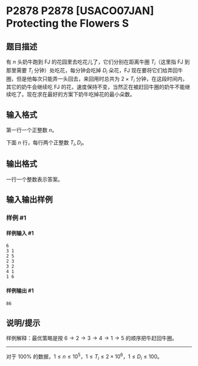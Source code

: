 # P2878 P2878 [USACO07JAN] Protecting the Flowers S

## 题目描述

有 $n$ 头奶牛跑到 FJ 的花园里去吃花儿了，它们分别在距离牛圈 $T_i$（这里指 FJ 到那里需要 $T_i$ 分钟）处吃花，每分钟会吃掉 $D_i$ 朵花，FJ 现在要将它们给弄回牛圈，但是他每次只能弄一头回去，来回用时总共为 $2 \times T_i$ 分钟，在这段时间内，其它的奶牛会继续吃 FJ 的花，速度保持不变，当然正在被赶回牛圈的奶牛不能继续吃了。现在求在最好的方案下奶牛吃掉花的最小朵数。

## 输入格式

第一行一个正整数 $n$。

下面 $n$ 行，每行两个正整数 $T_i,D_i$。

## 输出格式

一行一个整数表示答案。

## 输入输出样例

### 样例 #1

#### 样例输入 #1

```
6
3 1
2 5
2 3
3 2
4 1
1 6
```

#### 样例输出 #1

```
86
```

## 说明/提示

样例解释：最优策略是按 $6 \to 2 \to 3 \to 4 \to 1 \to 5$ 的顺序把牛赶回牛圈。

---

对于 $100\%$ 的数据，$1 \le n \le 10^5$，$1 \le T_i \le 2 \times 10^6$，$1 \le D_i \le 100$。
